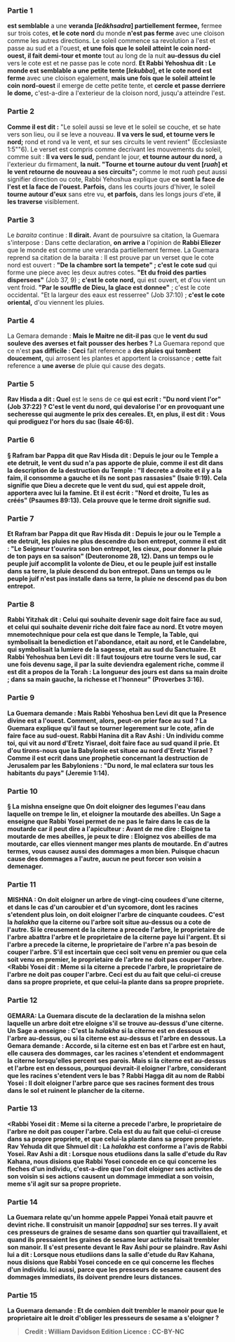 
### Partie 1
<b>est semblable</b> a une <b>veranda [<i>leâkhsadra</i>] partiellement fermee,</b> fermee sur trois cotes, <b>et le cote nord</b> du monde <b>n'est pas ferme</b> avec une cloison comme les autres directions. Le soleil commence sa revolution a l'est et passe au sud et a l'ouest, <b>et une fois que le soleil atteint le coin nord-ouest, il fait demi-tour et monte</b> tout au long de la nuit <b>au-dessus du ciel</b> vers le cote est et ne passe pas le cote nord. <b>Et Rabbi Yehoshua dit : Le monde est semblable a une petite tente [<i>lekubba</i>], et le cote nord est ferme</b> avec une cloison egalement, <b>mais une fois que le soleil atteint le coin nord-ouest</b> il emerge de cette petite tente, et <b>cercle et passe derriere le dome,</b> c'est-a-dire a l'exterieur de la cloison nord, jusqu'a atteindre l'est.

### Partie 2
<b>Comme il est dit :</b> "Le soleil aussi se leve et le soleil se couche, et se hate vers son lieu, ou il se leve a nouveau. <b>Il va vers le sud, et tourne vers le nord;</b> rond et rond va le vent, et sur ses circuits le vent revient" (Ecclesiaste 1:5""6). Le verset est compris comme decrivant les mouvements du soleil, comme suit : <b>Il va vers le sud,</b> pendant le jour, <b>et tourne autour du nord,</b> a l'exterieur du firmament, <b>la nuit. "Tourne et tourne autour du vent [<i>ruah</i>] et le vent retourne de nouveau a ses circuits";</b> comme le mot <i>ruah</i> peut aussi signifier direction ou cote, Rabbi Yehoshua explique que <b>ce sont la face de l'est et la face de l'ouest. Parfois,</b> dans les courts jours d'hiver, le soleil <b>tourne autour d'eux</b> sans etre vu, <b>et parfois,</b> dans les longs jours d'ete, <b>il les traverse</b> visiblement.

### Partie 3
Le <i>baraita</i> continue :  <b>Il dirait.</b> Avant de poursuivre sa citation, la Guemara s'interpose : Dans cette declaration, <b>on arrive a</b> l'opinion de <b>Rabbi Eliezer</b> que le monde est comme une veranda partiellement fermee. La Guemara reprend sa citation de la baraita : Il est prouve par un verset que le cote nord est ouvert : <b>"De la chambre sort la tempete" ; c'est le cote sud</b> qui forme une piece avec les deux autres cotes. <b>"Et du froid des parties dispersees"</b> (Job 37, 9) ; <b>c'est le cote nord,</b> qui est ouvert, et d'ou vient un vent froid. <b>"Par le souffle de Dieu, la glace est donnee"</b> ; c'est le cote occidental. "Et la largeur des eaux est resserree"</b> (Job 37:10) ; <b>c'est le cote oriental,</b> d'ou viennent les pluies.

### Partie 4
La Gemara demande : <b>Mais le Maitre ne dit-il pas</b> que <b>le vent du sud souleve des averses et fait pousser des herbes ?</b> La Guemara repond que ce n'est <b>pas difficile : Ceci</b> fait reference a <b>des pluies qui tombent doucement,</b> qui arrosent les plantes et apportent la croissance ; <b>cette</b> fait reference a <b>une averse</b> de pluie qui cause des degats.

### Partie 5
<b>Rav Hisda a dit : Quel</b> est le sens de ce <b>qui est ecrit : "Du nord vient l'or" (Job 37:22) ? <b>C'est le vent du nord, qui devalorise l'or</b> en provoquant une secheresse qui augmente le prix des cereales. <b>Et, en plus, il est dit : <b>Vous qui prodiguez l'or hors du sac</b> (Isaie 46:6).

### Partie 6
§ <b>Rafram bar Pappa dit</b> que <b>Rav Hisda dit : Depuis le jour ou le Temple a ete detruit, le vent du sud n'a pas apporte de pluie, comme il est dit</b> dans la description de la destruction du Temple : <b>"Il decrete a droite et il y a la faim, il consomme a gauche et ils ne sont pas rassasies"</b> (Isaie 9:19). Cela signifie que Dieu a decrete que le vent du sud, qui est appele droit, apportera avec lui la famine. <b>Et il est écrit : "Nord et droite, Tu les as créés"</b> (Psaumes 89:13). Cela prouve que le terme droit signifie sud.

### Partie 7
<b>Et Rafram bar Pappa dit</b> que <b>Rav Hisda dit : Depuis le jour ou le Temple a ete detruit, les pluies ne</b> plus <b>descendre du bon entrepot, comme il est dit : "Le Seigneur t'ouvrira son bon entrepot,</b> les cieux, pour donner la pluie de ton pays en sa saison" (Deuteronome 28, 12). <b>Dans un temps ou le peuple juif accomplit la volonte de Dieu, et ou le peuple juif est installe dans sa terre, la pluie descend du bon entrepot. Dans un temps ou le peuple juif n'est pas installe dans sa terre, la pluie ne descend pas du bon entrepot.</b>

### Partie 8
<b>Rabbi Yitzhak dit : Celui qui souhaite devenir sage doit faire face au sud, et</b> celui qui souhaite <b>devenir riche doit faire face au nord. Et votre moyen mnemotechnique</b> pour cela est que dans le Temple, la <b>Table,</b> qui symbolisait la benediction et l'abondance, <b>etait au nord, et le Candelabre,</b> qui symbolisait la lumiere de la sagesse, <b>etait au sud</b> du Sanctuaire. <b>Et Rabbi Yehoshua ben Levi dit : Il faut toujours etre tourne vers le sud, car une fois devenu sage, il</b> par la suite deviendra egalement <b>riche, comme il est dit</b> a propos de la Torah : <b>La longueur des jours est dans sa main droite ; dans sa main gauche, la richesse et l'honneur"</b> (Proverbes 3:16).

### Partie 9
La Guemara demande : <b>Mais Rabbi Yehoshua ben Levi dit</b> que <b>la Presence divine est a l'ouest.</b> Comment, alors, peut-on prier face au sud ? La Guemara explique <b>qu'il faut se tourner legerement sur le cote</b>, afin de faire face au sud-ouest. <b>Rabbi Hanina dit a Rav Ashi :</b> Un individu <b>comme toi, qui vit au nord d'Eretz Yisrael, doit faire face au sud</b> quand il prie. <b>Et d'ou tirons-nous</b> <b>que la Babylonie est situee au nord d'Eretz Yisrael ? Comme il est ecrit</b> dans une prophetie concernant la destruction de Jerusalem par les Babyloniens : <b>"Du nord, le mal eclatera sur tous les habitants du pays"</b> (Jeremie 1:14).

### Partie 10
§ La mishna enseigne que <b>On doit eloigner des legumes l'eau dans laquelle on trempe le lin,</b> et eloigner la moutarde des abeilles. Un Sage <b>a enseigne</b> que <b>Rabbi Yosei permet</b> de ne pas le faire dans le cas <b>de la moutarde car il peut dire a</b> l'apiculteur : <b>Avant de me dire : Eloigne ta moutarde de mes abeilles,</b> je peux te dire : <b>Eloignez vos abeilles de ma moutarde, car elles viennent manger mes plants de moutarde.</b> En d'autres termes, vous causez aussi des dommages a mon bien. Puisque chacun cause des dommages a l'autre, aucun ne peut forcer son voisin a demenager.

### Partie 11
<strong>MISHNA :</strong> <b>On doit eloigner un arbre de vingt-cinq coudees d'une citerne, et</b> dans le cas <b>d'un caroubier et d'un sycomore,</b> dont les racines s'etendent plus loin, on doit eloigner l'arbre <b>de cinquante coudees.</b> C'est la <i>halakha</i> <b>que la citerne ou l'arbre <b>soit</b> situe <b>au-dessus ou a cote</b> de l'autre. <b>Si</b> le creusement de <b>la citerne a precede</b> l'arbre, le proprietaire de l'arbre <b>abattra</b> l'arbre <b>et</b> le proprietaire de la citerne <b>paye</b> lui <b>l'argent. Et si l'arbre a precede</b> la citerne, le proprietaire de l'arbre n'a pas besoin <b>de couper</b> l'arbre. S'il est <b>incertain que ceci soit venu en premier ou que cela soit venu en premier,</b> le proprietaire de l'arbre ne doit <b>pas couper</b> l'arbre. <Rabbi Yosei dit : Meme si la citerne a precede l'arbre,</b> le proprietaire de l'arbre ne doit <b>pas couper</b> l'arbre. Ceci est du au fait <b>que celui-ci creuse dans sa propre</b> propriete, <b>et que celui-la plante dans sa propre</b> propriete.

### Partie 12
<strong>GEMARA:</strong> La Guemara discute de la declaration de la mishna selon laquelle un arbre doit etre eloigne s'il se trouve au-dessus d'une citerne. Un Sage <b>a enseigne :</b> C'est la <i>halakha</i> <b>si la citerne est en dessous et l'arbre au-dessus,</b> ou <b>si la citerne est au-dessus et l'arbre en dessous.</b> La Gemara demande : <b>Accorde,</b> si la <b>citerne est en bas et l'arbre est en haut,</b> elle causera des dommages, car <b>les racines s'etendent et endommagent la citerne</b> lorsqu'elles percent ses parois. <b>Mais</b> si <b>la citerne est au-dessus et l'arbre est en dessous, pourquoi</b> devrait-il eloigner l'arbre, considerant que les racines s'etendent vers le bas ? <b>Rabbi Hagga dit au nom de Rabbi Yosei :</b> Il doit eloigner l'arbre <b>parce que</b> ses racines <b>forment des trous dans le sol et ruinent le plancher de la citerne.</b>

### Partie 13
<Rabbi Yosei dit : Meme si la citerne a precede l'arbre,</b> le proprietaire de l'arbre ne doit <b>pas couper</b> l'arbre. Cela est du au fait <b>que celui-ci creuse dans sa propre</b> propriete, <b>et que celui-la plante dans sa propre</b> propriete. <b>Rav Yehuda dit</b> que <b>Shmuel dit :</b> La <b><i>halakha</i></b> est <b>conforme</b> a l'avis de <b>Rabbi Yosei. Rav Ashi a dit : Lorsque nous</b> etudiions <b>dans la salle d'etude du Rav Kahana, nous disions</b> que <b>Rabbi Yosei concede en ce qui concerne les fleches d'un individu,</b> c'est-a-dire que l'on doit eloigner ses activites de son voisin si ses actions causent un dommage immediat a son voisin, meme s'il agit sur sa propre propriete.

### Partie 14
La Guemara relate qu'un homme appele <b>Pappei Yonaâ etait pauvre et devint riche.</b> Il <b>construisit un manoir [<i>appadna</i>]</b> sur ses terres. <b>Il y avait ces</b> presseurs de graines de sesame dans son quartier qui</b> travaillaient, et <b>quand ils pressaient les graines de sesame</b> leur activite <b>faisait trembler son manoir. Il s'est presente devant le Rav Ashi</b> pour se plaindre. Rav Ashi</b> lui a dit : Lorsque nous</b> etudiions <b>dans la salle d'etude du Rav Kahana, nous disions</b> que <b>Rabbi Yosei concede en ce qui concerne les fleches d'un individu.</b> Ici aussi, parce que les presseurs de sesame causent des dommages immediats, ils doivent prendre leurs distances.

### Partie 15
La Guemara demande : <b>Et de combien</b> doit trembler le manoir pour que le proprietaire ait le droit d'obliger les presseurs de sesame a s'eloigner ?

>Credit : William Davidson Edition
>Licence : CC-BY-NC